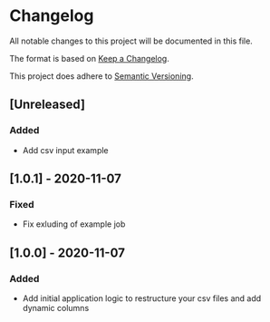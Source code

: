 # Changelog
All notable changes to this project will be documented in this file.

The format is based on [Keep a Changelog](https://keepachangelog.com/en/1.0.0/).

This project does adhere to [Semantic Versioning](https://semver.org/spec/v2.0.0.html).

## [Unreleased]
### Added
- Add csv input example

## [1.0.1] - 2020-11-07
### Fixed
- Fix exluding of example job

## [1.0.0] - 2020-11-07
### Added
- Add initial application logic to restructure your csv files and add dynamic columns